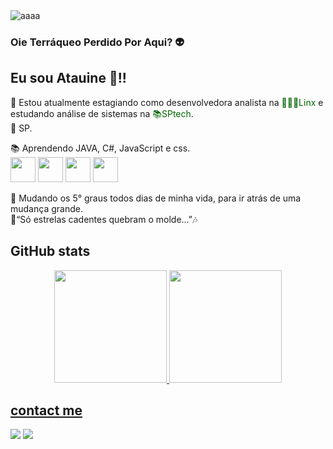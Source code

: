 <img src="https://www.canva.com/design/DAE_8gcKzSE/EN4owSkW5arDcmrlGQha8Q/view?utm_content=DAE_8gcKzSE&utm_campaign=designshare&utm_medium=link&utm_source=publishsharelink" alt = "aaaa"/>

### Oie Terráqueo Perdido Por Aqui? 👽
## Eu sou Atauine 🌌!!

👾 Estou atualmente estagiando como desenvolvedora analista na <a style="text-decoration: none; color: #006400;" href="https://www.linx.com.br/">👩🏻‍💻Linx</a> e estudando análise de sistemas na <a style="text-decoration: none; color: #006400;" href="https://www.sptech.school/">📚SPtech</a>.
<br>🌇 SP.

📚 Aprendendo JAVA, C#, JavaScript e css.
<br>
<img src="https://cdn.jsdelivr.net/gh/devicons/devicon/icons/java/java-original.svg" width="40" height="40"/>
<img src="https://cdn.jsdelivr.net/gh/devicons/devicon/icons/csharp/csharp-line.svg" width="40" height="40"/>
<img src="https://cdn.jsdelivr.net/gh/devicons/devicon/icons/javascript/javascript-original.svg" width="40" height="40"/>
<img src="https://cdn.jsdelivr.net/gh/devicons/devicon/icons/css3/css3-plain.svg" width="40" height="40"/>

📐 Mudando os 5° graus todos dias de minha vida, para ir atrás de uma mudança grande.
<br>
🌠“Só estrelas cadentes quebram o molde...”🎶

## GitHub stats

<div align="center">
  <a href="https://github.com/Q-Atalien">
  <img height="180em" src="https://github-readme-stats.vercel.app/api?username=Q-Atalien&show_icons=true&theme=city_lights&include_all_commits=true&count_private=false"/>
  <img height="180em" src="https://github-readme-stats.vercel.app/api/top-langs/?username=Q-Atalien&layout=compact&langs_count=7&theme=city_lights"/>
</div>
  
 ## contact me
  
<div> 
  <a href = "atauinesouto@gmail.com"><img src="https://img.shields.io/badge/-Gmail-%23333?style=for-the-badge&logo=gmail&logoColor=white" target="_blank"></a>
  <a href="https://www.linkedin.com/in/atauine/" target="_blank"><img src="https://img.shields.io/badge/-LinkedIn-%230077B5?style=for-the-badge&logo=linkedin&logoColor=white" target="_blank"></a> 
</div>

